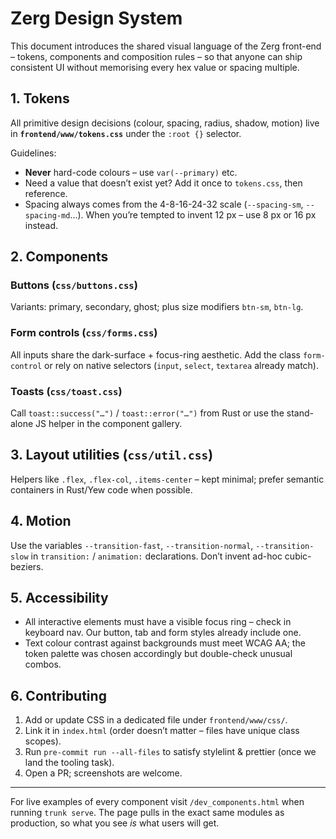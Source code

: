 # Zerg Design System

This document introduces the shared visual language of the Zerg front-end – tokens, components and composition rules – so that anyone can ship consistent UI without memorising every hex value or spacing multiple.

## 1. Tokens

All primitive design decisions (colour, spacing, radius, shadow, motion) live in **`frontend/www/tokens.css`** under the `:root {}` selector.

Guidelines:

* **Never** hard-code colours – use `var(--primary)` etc.
* Need a value that doesn’t exist yet?  Add it once to `tokens.css`, then reference.
* Spacing always comes from the 4-8-16-24-32 scale (`--spacing-sm`, `--spacing-md`…).  When you’re tempted to invent 12 px – use 8 px or 16 px instead.

## 2. Components

### Buttons (`css/buttons.css`)
Variants: primary, secondary, ghost; plus size modifiers `btn-sm`, `btn-lg`.

### Form controls (`css/forms.css`)
All inputs share the dark-surface + focus-ring aesthetic.  Add the class `form-control` or rely on native selectors (`input`, `select`, `textarea` already match).

### Toasts (`css/toast.css`)
Call `toast::success("…")` / `toast::error("…")` from Rust or use the stand-alone JS helper in the component gallery.

## 3. Layout utilities (`css/util.css`)
Helpers like `.flex`, `.flex-col`, `.items-center` – kept minimal; prefer semantic containers in Rust/Yew code when possible.

## 4. Motion

Use the variables `--transition-fast`, `--transition-normal`, `--transition-slow` in `transition:` / `animation:` declarations.  Don’t invent ad-hoc cubic-beziers.

## 5. Accessibility

* All interactive elements must have a visible focus ring – check in keyboard nav.  Our button, tab and form styles already include one.
* Text colour contrast against backgrounds must meet WCAG AA; the token palette was chosen accordingly but double-check unusual combos.

## 6. Contributing

1. Add or update CSS in a dedicated file under `frontend/www/css/`.
2. Link it in `index.html` (order doesn’t matter – files have unique class scopes).
3. Run `pre-commit run --all-files` to satisfy stylelint & prettier (once we land the tooling task).
4. Open a PR; screenshots are welcome.

---
For live examples of every component visit `/dev_components.html` when running `trunk serve`. The page pulls in the exact same modules as production, so what you see *is* what users will get.
